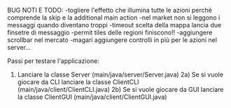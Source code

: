 BUG NOTI E TODO:
-togliere l'effetto che illumina tutte le azioni perchè comprende la skip e la additional main action
-nel market non si leggono i messaggi quando diventano troppi
-timeout scelta della mappa lancia due finsetre di messaggio
-permit tiles delle regioni finiscono!!
-aggiungere scrollbar nel mercato
-magari aggiungere controlli in più per le azioni nel server...

Passi per testare l'applicazione:
1) Lanciare la classe Server (main/java/server/Server.java)
2a) Se si vuole giocare da CLI lanciare la classe ClientCLI (main/java/client/ClientCLI.java)
2b) Se si vuole giocare da GUI lanciare la classe ClientGUI (main/java/client/ClientGUI.java)
